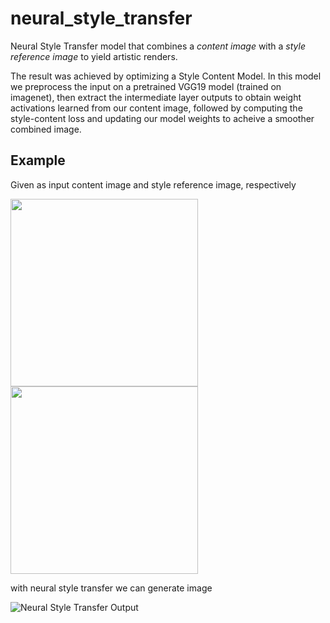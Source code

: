 # neural_style_transfer
Neural Style Transfer model that combines a *content image* with a *style reference image* to yield artistic renders.

The result was achieved by optimizing a Style Content Model. In this model we preprocess the input on a pretrained VGG19 model (trained on imagenet), 
then extract the intermediate layer outputs to obtain weight activations learned from our content image, followed by computing the style-content loss and
updating our model weights to acheive a smoother combined image.

## Example
Given as input content image and style reference image, respectively

<p>
<img src="https://c8.alamy.com/comp/TX4MAF/portrait-of-three-tame-alpacas-wearing-bow-ties-TX4MAF.jpg" height="300px" />
<img src="https://images.fineartamerica.com/images/artworkimages/mediumlarge/2/language-of-light-vesna-delevska.jpg" height="300px"/>
</p>

with neural style transfer we can generate image

![Neural Style Transfer Output](https://github.com/wshahbaz/neural_style_transfer/stylized-image.png)

